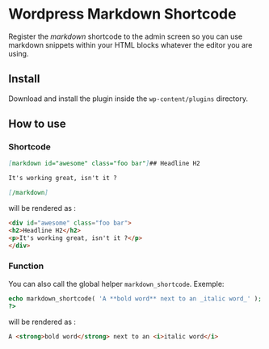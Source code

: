 # Wordpress Markdown Shortcode

Register the _markdown_ shortcode to the admin screen so you can use markdown snippets within your HTML blocks whatever the editor you are using.

## Install

Download and install the plugin inside the ``wp-content/plugins`` directory.

## How to use


### Shortcode

```markdown
[markdown id="awesome" class="foo bar"]## Headline H2

It's working great, isn't it ?

[/markdown]
```

will be rendered as :

```html
<div id="awesome" class="foo bar">
<h2>Headline H2</h2>
<p>It's working great, isn't it ?</p>
</div>
```

### Function

You can also call the global helper ``markdown_shortcode``. Exemple:

```php
echo markdown_shortcode( 'A **bold word** next to an _italic word_' );
?>
```

will be rendered as :

```html
A <strong>bold word</strong> next to an <i>italic word</i>
```
